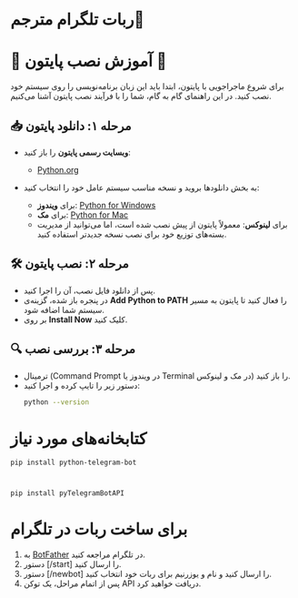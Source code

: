 # ربات تلگرام مترجم🌻

# 🎉 آموزش نصب پایتون 🎉

برای شروع ماجراجویی با پایتون، ابتدا باید این زبان برنامه‌نویسی را روی سیستم خود نصب کنید. در این راهنمای گام به گام، شما را با فرآیند نصب پایتون آشنا می‌کنیم.

## 📥 مرحله ۱: دانلود پایتون

- **وبسایت رسمی پایتون** را باز کنید:
  - [Python.org](https://www.python.org)

- به بخش دانلودها بروید و نسخه مناسب سیستم عامل خود را انتخاب کنید:
  - برای **ویندوز**: [Python for Windows](https://www.python.org/downloads/windows/)
  - برای **مک**: [Python for Mac](https://www.python.org/downloads/mac-osx/)
  - برای **لینوکس**: معمولاً پایتون از پیش نصب شده است، اما می‌توانید از مدیریت بسته‌های توزیع خود برای نصب نسخه جدیدتر استفاده کنید.

## 🛠️ مرحله ۲: نصب پایتون

- پس از دانلود فایل نصب، آن را اجرا کنید.
- در پنجره باز شده، گزینه‌ی **Add Python to PATH** را فعال کنید تا پایتون به مسیر سیستم شما اضافه شود.
- بر روی **Install Now** کلیک کنید.



## 🔍 مرحله ۳: بررسی نصب

- ترمینال (Command Prompt در ویندوز یا Terminal در مک و لینوکس) را باز کنید.
- دستور زیر را تایپ کرده و اجرا کنید:
  ```sh
  python --version


#  کتابخانه‌های مورد نیاز

 
    pip install python-telegram-bot
#
    pip install pyTelegramBotAPI

# 
# برای ساخت ربات در تلگرام

<ol>
  <li>به <a href="https://telegram.me/BotFather">BotFather</a> در تلگرام مراجعه کنید.</li>
  <li>دستور [/start] را ارسال کنید.</li>
  <li>دستور [/newbot] را ارسال کنید و نام و یوزرنیم برای ربات خود انتخاب کنید.</li>
  <li>پس از اتمام مراحل، یک توکن API دریافت خواهید کرد.</li>
</ol>

# 
